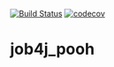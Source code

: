 [![Build Status](https://travis-ci.com/konradmihelsson/job4j_pooh.svg?branch=main)](https://travis-ci.com/konradmihelsson/job4j_pooh)
[![codecov](https://codecov.io/gh/konradmihelsson/job4j_pooh/branch/main/graph/badge.svg)](https://codecov.io/gh/konradmihelsson/job4j_pooh)
# job4j_pooh
